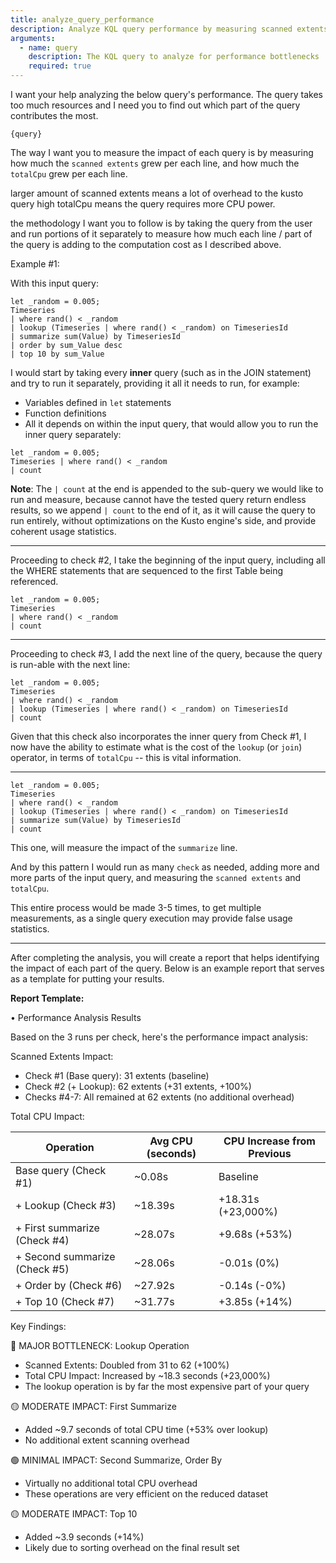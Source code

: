 ```yaml
---
title: analyze_query_performance
description: Analyze KQL query performance by measuring scanned extents and totalCpu impact of each query part
arguments:
  - name: query
    description: The KQL query to analyze for performance bottlenecks
    required: true
---
```


I want your help analyzing the below query's performance. The query takes too much resources and I need you to find out which part of the query contributes the most.

```query
{query}
```

The way I want you to measure the impact of each query is by measuring how much the `scanned extents` grew per each line, and how much the `totalCpu` grew per each line.

larger amount of scanned extents means a lot of overhead to the kusto query high totalCpu means the query requires more CPU power.

the methodology I want you to follow is by taking the query from the user and run portions of it separately to measure how much each line / part of the query is adding to the computation cost as I described above.

Example #1:

With this input query:

```Input query
let _random = 0.005;
Timeseries
| where rand() < _random
| lookup (Timeseries | where rand() < _random) on TimeseriesId
| summarize sum(Value) by TimeseriesId
| order by sum_Value desc
| top 10 by sum_Value
```

I would start by taking every **inner** query (such as in the JOIN statement) and try to run it separately, providing it all it needs to run, for example:

- Variables defined in `let` statements
- Function definitions
- All it depends on within the input query, that would allow you to run the inner query separately:

```Check #1
let _random = 0.005;
Timeseries | where rand() < _random
| count
```

**Note**: The `| count` at the end is appended to the sub-query we would like to run and measure, because cannot have the tested query return endless
results, so we append `| count` to the end of it, as it will cause the query to run entirely, without optimizations on the Kusto engine's side, and provide coherent usage statistics.

---

Proceeding to check #2, I take the beginning of the input query, including all the WHERE statements that are sequenced to the first Table being referenced.

```Check #2
let _random = 0.005;
Timeseries
| where rand() < _random
| count
```

---

Proceeding to check #3, I add the next line of the query, because the query is run-able with the next line:

```Check #3
let _random = 0.005;
Timeseries
| where rand() < _random
| lookup (Timeseries | where rand() < _random) on TimeseriesId
| count
```

Given that this check also incorporates the inner query from Check #1, I now have the ability to estimate what is the cost of the `lookup` (or `join`) operator, in terms of `totalCpu` -- this is vital information.

---

```Check #4
let _random = 0.005;
Timeseries
| where rand() < _random
| lookup (Timeseries | where rand() < _random) on TimeseriesId
| summarize sum(Value) by TimeseriesId
| count
```

This one, will measure the impact of the `summarize` line.

And by this pattern I would run as many `check` as needed, adding more and more parts of the input query, and measuring the `scanned extents` and `totalCpu`.

This entire process would be made 3-5 times, to get multiple measurements, as a single query execution may provide false usage statistics.

---

After completing the analysis, you will create a report that helps identifying the impact of each part of the query.
Below is an example report that serves as a template for putting your results.

**Report Template:**

• Performance Analysis Results

Based on the 3 runs per check, here's the performance impact analysis:

Scanned Extents Impact:

- Check #1 (Base query): 31 extents (baseline)
- Check #2 (+ Lookup): 62 extents (+31 extents, +100%)
- Checks #4-7: All remained at 62 extents (no additional overhead)

Total CPU Impact:

| Operation                     | Avg CPU (seconds) | CPU Increase from Previous |
|-------------------------------|-------------------|----------------------------|
| Base query (Check #1)         | ~0.08s            | Baseline                   |
| + Lookup (Check #3)           | ~18.39s           | +18.31s (+23,000%)         |
| + First summarize (Check #4)  | ~28.07s           | +9.68s (+53%)              |
| + Second summarize (Check #5) | ~28.06s           | -0.01s (0%)                |
| + Order by (Check #6)         | ~27.92s           | -0.14s (-0%)               |
| + Top 10 (Check #7)           | ~31.77s           | +3.85s (+14%)              |

Key Findings:

🔴 MAJOR BOTTLENECK: Lookup Operation

- Scanned Extents: Doubled from 31 to 62 (+100%)
- Total CPU Impact: Increased by ~18.3 seconds (+23,000%)
- The lookup operation is by far the most expensive part of your query

🟡 MODERATE IMPACT: First Summarize

- Added ~9.7 seconds of total CPU time (+53% over lookup)
- No additional extent scanning overhead

🟢 MINIMAL IMPACT: Second Summarize, Order By

- Virtually no additional total CPU overhead
- These operations are very efficient on the reduced dataset

🟡 MODERATE IMPACT: Top 10

- Added ~3.9 seconds (+14%)
- Likely due to sorting overhead on the final result set
